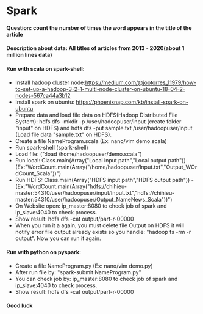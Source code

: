 # Spark
#### Question: count the number of times the word appears in the title of the article
#### Description about data: All titles of articles from 2013 - 2020(about 1 million lines data)
#### Run with scala on spark-shell:
- Install hadoop cluster node:https://medium.com/@jootorres_11979/how-to-set-up-a-hadoop-3-2-1-multi-node-cluster-on-ubuntu-18-04-2-nodes-567ca44a3b12
- Install spark on ubuntu: https://phoenixnap.com/kb/install-spark-on-ubuntu
- Prepare data and load file data on HDFS(Hadoop Distributed File System): hdfs dfs -mkdir -p /user/hadoopuser/input (create folder "input" on HDFS) and hdfs dfs -put sample.txt /user/hadoopuser/input (Load file data "sample.txt" on HDFS).
- Create a file NameProgram.scala (Ex: nano/vim demo.scala)
- Run spark-shell (spark-shell)
- Load file: (":load /home/hadoopuser/demo.scala")
- Run local: Class.main(Array("Local input path","Local output path")) (Ex:"WordCount.main(Array("/home/hadoopuser/Input.txt","Output_WOrdCount_Scala"))")
- Run HDFS:  Class.main(Array("HDFS input path","HDFS output path")) - (Ex:"WordCount.main(Array("hdfs://chihieu-master:54310/user/hadoopuser/input/Input.txt","hdfs://chihieu-master:54310/user/hadoopuser/Output_NameNews_Scala"))")
- On Website open: ip_master:8080 to check job of spark and ip_slave:4040 to check process.
- Show result: hdfs dfs -cat output/part-r-00000
- When you run it a again, you must delete file Output on HDFS it will notify error file output already exists so you handle: "hadoop fs -rm -r output". Now you can run it again.
#### Run with python on pyspark:
- Create a file NameProgram.py (Ex: nano/vim demo.py)
- After run file by: "spark-submit NameProgram.py"
- You can check job by: ip_master:8080 to check job of spark and ip_slave:4040 to check process.
- Show result:  hdfs dfs -cat output/part-r-00000
#### Good luck 
